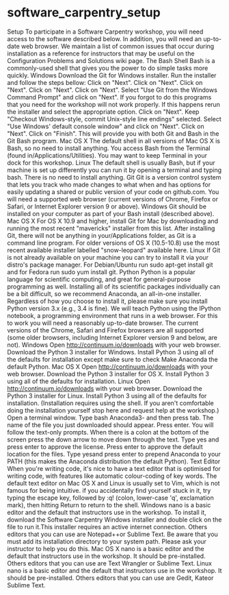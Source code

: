 # software_carpentry_setup
Setup
To participate in a Software Carpentry workshop, you will need access to the software described below. In addition, you will need an up-to-date web browser.
We maintain a list of common issues that occur during installation as a reference for instructors that may be useful on the Configuration Problems and Solutions wiki page.
The Bash Shell
Bash is a commonly-used shell that gives you the power to do simple tasks more quickly.
Windows
Download the Git for Windows installer.
Run the installer and follow the steps bellow:
Click on "Next".
Click on "Next".
Click on "Next".
Click on "Next".
Click on "Next".
Select "Use Git from the Windows Command Prompt" and click on "Next". If you forgot to do this programs that you need for the workshop will not work properly. If this happens rerun the installer and select the appropriate option.
Click on "Next". Keep "Checkout Windows-style, commit Unix-style line endings" selected.
Select "Use Windows' default console window" and click on "Next".
Click on "Next".
Click on "Finish".
This will provide you with both Git and Bash in the Git Bash program.
Mac OS X
The default shell in all versions of Mac OS X is Bash, so no need to install anything. You access Bash from the Terminal (found in/Applications/Utilities). You may want to keep Terminal in your dock for this workshop.
Linux
The default shell is usually Bash, but if your machine is set up differently you can run it by opening a terminal and typing bash. There is no need to install anything.
Git
Git is a version control system that lets you track who made changes to what when and has options for easily updating a shared or public version of your code on github.com. You will need a supported web browser (current versions of Chrome, Firefox or Safari, or Internet Explorer version 9 or above).
Windows
Git should be installed on your computer as part of your Bash install (described above).
Mac OS X
For OS X 10.9 and higher, install Git for Mac by downloading and running the most recent "mavericks" installer from this list. After installing Git, there will not be anything in your/Applications folder, as Git is a command line program. For older versions of OS X (10.5-10.8) use the most recent available installer labelled "snow-leopard" available here.
Linux
If Git is not already available on your machine you can try to install it via your distro's package manager. For Debian/Ubuntu run sudo apt-get install git and for Fedora run sudo yum install git.
Python
Python is a popular language for scientific computing, and great for general-purpose programming as well. Installing all of its scientific packages individually can be a bit difficult, so we recommend Anaconda, an all-in-one installer.
Regardless of how you choose to install it, please make sure you install Python version 3.x (e.g., 3.4 is fine).
We will teach Python using the IPython notebook, a programming environment that runs in a web browser. For this to work you will need a reasonably up-to-date browser. The current versions of the Chrome, Safari and Firefox browsers are all supported (some older browsers, including Internet Explorer version 9 and below, are not).
Windows
Open http://continuum.io/downloads with your web browser.
Download the Python 3 installer for Windows.
Install Python 3 using all of the defaults for installation except make sure to check Make Anaconda the default Python.
Mac OS X
Open http://continuum.io/downloads with your web browser.
Download the Python 3 installer for OS X.
Install Python 3 using all of the defaults for installation.
Linux
Open http://continuum.io/downloads with your web browser.
Download the Python 3 installer for Linux.
Install Python 3 using all of the defaults for installation. (Installation requires using the shell. If you aren't comfortable doing the installation yourself stop here and request help at the workshop.)
Open a terminal window.
Type
bash Anaconda3-
and then press tab. The name of the file you just downloaded should appear.
Press enter. You will follow the text-only prompts. When there is a colon at the bottom of the screen press the down arrow to move down through the text. Type yes and press enter to approve the license. Press enter to approve the default location for the files. Type yesand press enter to prepend Anaconda to your PATH (this makes the Anaconda distribution the default Python).
Text Editor
When you're writing code, it's nice to have a text editor that is optimised for writing code, with features like automatic colour-coding of key words. The default text editor on Mac OS X and Linux is usually set to Vim, which is not famous for being intuitive. if you accidentally find yourself stuck in it, try typing the escape key, followed by :q! (colon, lower-case 'q', exclamation mark), then hitting Return to return to the shell.
Windows
nano is a basic editor and the default that instructors use in the workshop. To install it, download the Software Carpentry Windows installer and double click on the file to run it.This installer requires an active internet connection.
Others editors that you can use are Notepad++or Sublime Text. Be aware that you must add its installation directory to your system path. Please ask your instructor to help you do this.
Mac OS X
nano is a basic editor and the default that instructors use in the workshop. It should be pre-installed.
Others editors that you can use are Text Wrangler or Sublime Text.
Linux
nano is a basic editor and the default that instructors use in the workshop. It should be pre-installed.
Others editors that you can use are Gedit, Kateor Sublime Text.
